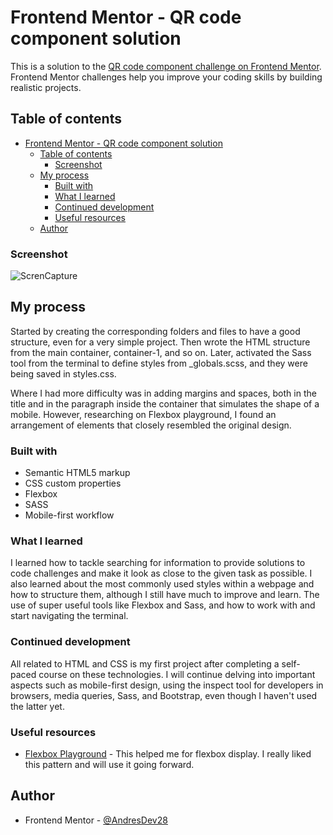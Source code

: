 # Frontend Mentor - QR code component solution

This is a solution to the [QR code component challenge on Frontend Mentor](https://www.frontendmentor.io/challenges/qr-code-component-iux_sIO_H). Frontend Mentor challenges help you improve your coding skills by building realistic projects. 

## Table of contents

- [Frontend Mentor - QR code component solution](#frontend-mentor---qr-code-component-solution)
  - [Table of contents](#table-of-contents)
    - [Screenshot](#screenshot)
  - [My process](#my-process)
    - [Built with](#built-with)
    - [What I learned](#what-i-learned)
    - [Continued development](#continued-development)
    - [Useful resources](#useful-resources)
  - [Author](#author)

### Screenshot
![ScrenCapture](../html-css-qr-code-challenge/images/screencapture.png)

## My process

Started by creating the corresponding folders and files to have a good structure, even for a very simple project. Then wrote the HTML structure from the main container, container-1, and so on. Later, activated the Sass tool from the terminal to define styles from _globals.scss, and they were being saved in styles.css.

Where I had more difficulty was in adding margins and spaces, both in the title and in the paragraph inside the container that simulates the shape of a mobile. However, researching on Flexbox playground, I found an arrangement of elements that closely resembled the original design.

### Built with

- Semantic HTML5 markup
- CSS custom properties
- Flexbox
- SASS
- Mobile-first workflow

### What I learned

I learned how to tackle searching for information to provide solutions to code challenges and make it look as close to the given task as possible. I also learned about the most commonly used styles within a webpage and how to structure them, although I still have much to improve and learn. The use of super useful tools like Flexbox and Sass, and how to work with and start navigating the terminal.

### Continued development

All related to HTML and CSS is my first project after completing a self-paced course on these technologies. I will continue delving into important aspects such as mobile-first design, using the inspect tool for developers in browsers, media queries, Sass, and Bootstrap, even though I haven't used the latter yet.

### Useful resources

- [Flexbox Playground](https://codepen.io/enxaneta/full/adLPwv/) - This helped me for flexbox display. I really liked this pattern and will use it going forward.

## Author

- Frontend Mentor - [@AndresDev28](https://www.frontendmentor.io/profile/AndresDev28)
